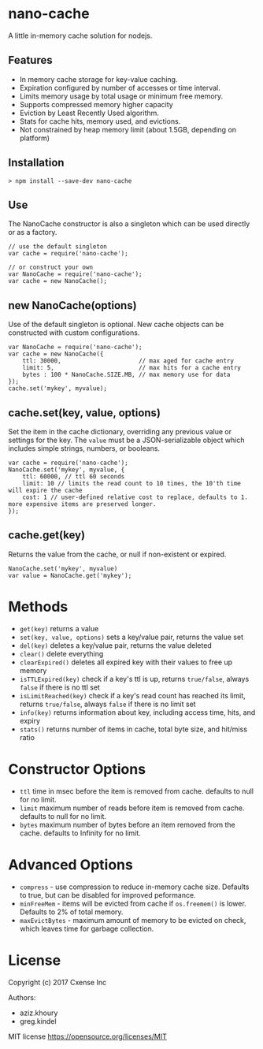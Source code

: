 # nano-cache
A little in-memory cache solution for nodejs.

##  Features
* In memory cache storage for key-value caching.
* Expiration configured  by number of accesses or time interval.
* Limits memory usage by total usage or minimum free memory.
* Supports compressed memory higher capacity
* Eviction by Least Recently Used algorithm.
* Stats for cache hits, memory used, and evictions.
* Not constrained by heap memory limit (about 1.5GB, depending on platform)

##  Installation
```
> npm install --save-dev nano-cache
```

## Use

The NanoCache constructor is also a singleton which can be used directly or as a factory.
```
// use the default singleton
var cache = require('nano-cache');

// or construct your own
var NanoCache = require('nano-cache');
var cache = new NanoCache();
```


## new NanoCache(options)
Use of the default singleton is optional. New cache objects can be constructed with custom configurations.
```
var NanoCache = require('nano-cache');
var cache = new NanoCache({
    ttl: 30000,                      // max aged for cache entry
    limit: 5,                        // max hits for a cache entry
    bytes : 100 * NanoCache.SIZE.MB, // max memory use for data
});
cache.set('mykey', myvalue);
```

## cache.set(key, value, options)
Set the item in the cache dictionary, overriding any previous value or settings for the key.
The `value` must be a JSON-serializable object which includes simple strings, numbers, or booleans.
```
var cache = require('nano-cache');
NanoCache.set('mykey', myvalue, {
    ttl: 60000, // ttl 60 seconds
    limit: 10 // limits the read count to 10 times, the 10'th time will expire the cache
    cost: 1 // user-defined relative cost to replace, defaults to 1. more expensive items are preserved longer.
});
```

## cache.get(key)
Returns the value from the cache, or null if non-existent or expired.
```
NanoCache.set('mykey', myvalue)
var value = NanoCache.get('mykey');
```


# Methods
* `get(key)` returns a value
* `set(key, value, options)`  sets a key/value pair, returns the value set
* `del(key)` deletes a key/value pair, returns the value deleted
* `clear()` delete everything
* `clearExpired()` deletes all expired key with their values to free up memory
* `isTTLExpired(key)` check if a key's ttl is up, returns `true/false`, always `false` if there is no ttl set
* `isLimitReached(key)` check if a key's read count has reached its limit, returns `true/false`, always `false` if there is no limit set
* `info(key)` returns information about key, including access time, hits, and expiry
* `stats()` returns number of items in cache, total byte size, and hit/miss ratio

#  Constructor Options
* `ttl` time in msec before the item is removed from cache. defaults to null for no limit.
* `limit` maximum number of reads before item is removed from cache. defaults to null for no limit.
* `bytes` maximum number of bytes before an item removed from the cache. defaults to Infinity for no limit.


# Advanced Options
* `compress` - use compression to reduce in-memory cache size. Defaults to true, but can be disabled for improved peformance.
* `minFreeMem` - items will be evicted from cache if `os.freemem()` is lower. Defaults to 2% of total memory.
* `maxEvictBytes`  - maximum amount of memory to be evicted on check, which leaves time for garbage collection.

# License

Copyright (c) 2017 Cxense Inc

Authors:
* aziz.khoury
* greg.kindel

MIT license https://opensource.org/licenses/MIT